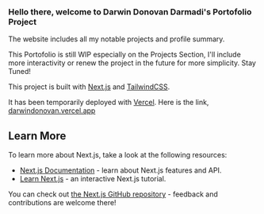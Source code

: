 ### Hello there, welcome to Darwin Donovan Darmadi's Portofolio Project
The website includes all my notable projects and profile summary.

This Portofolio is still WIP especially on the Projects Section, I'll include more interactivity or renew the project in the future for more simplicity. Stay Tuned!

This project is built with [Next.js](https://nextjs.org/) and [TailwindCSS](https://tailwindcss.com/).

It has been temporarily deployed with [Vercel](https://vercel.com/). Here is the link, [darwindonovan.vercel.app](https://darwindonovan.vercel.app/)

## Learn More

To learn more about Next.js, take a look at the following resources:

- [Next.js Documentation](https://nextjs.org/docs) - learn about Next.js features and API.
- [Learn Next.js](https://nextjs.org/learn) - an interactive Next.js tutorial.

You can check out [the Next.js GitHub repository](https://github.com/vercel/next.js/) - feedback and contributions are welcome there!
